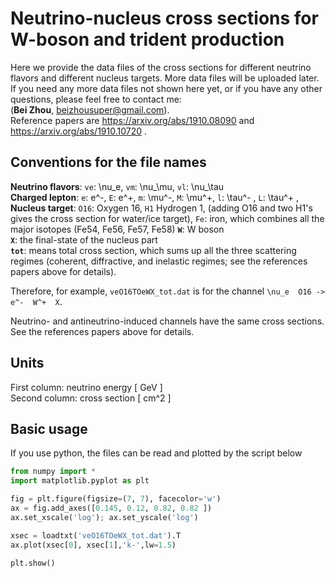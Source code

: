 # Neutrino-nucleus cross sections for W-boson and trident production
Here we provide the data files of the cross sections for different neutrino flavors and different nucleus targets. More data files will be uploaded later.   
If you need any more data files not shown here yet, or if you have any other questions, please feel free to contact me:  
    (**Bei Zhou**, beizhousuper@gmail.com).  
Reference papers are https://arxiv.org/abs/1910.08090 and https://arxiv.org/abs/1910.10720 .


## Conventions for the file names

**Neutrino flavors**: ``ve``: \nu_e,  ``vm``: \nu_\mu,   ``vl``: \nu_\tau   
**Charged lepton**: ``e``: e^-,  ``E``: e^+,  ``m``: \mu^-,  ``M``: \mu^+,  ``l``: \tau^- ,  ``L``: \tau^+ ,  
**Nucleus target**: ``O16``: Oxygen 16, ``H1`` Hydrogen 1, (adding O16 and two H1's gives the cross section for water/ice target), ``Fe``: iron, which combines all the major isotopes (Fe54, Fe56, Fe57, Fe58) 
**``W``**: W boson  
**``X``**: the final-state of the nucleus part  
**``tot``**: means total cross section, which sums up all the three scattering regimes (coherent, diffractive, and inelastic regimes; see the references papers above for details).  

Therefore, for example, ``veO16TOeWX_tot.dat`` is for the channel ``\nu_e  O16 -> e^-  W^+  X``.  

Neutrino- and antineutrino-induced channels have the same cross sections. See the references papers above for details.  


## Units
First column: neutrino energy  [ GeV ]  
Second column: cross section  [ cm^2 ]


## Basic usage

If you use python, the files can be read and plotted by the script below  
```python
from numpy import *
import matplotlib.pyplot as plt

fig = plt.figure(figsize=(7, 7), facecolor='w')
ax = fig.add_axes([0.145, 0.12, 0.82, 0.82 ])
ax.set_xscale('log'); ax.set_yscale('log')

xsec = loadtxt('veO16TOeWX_tot.dat').T
ax.plot(xsec[0], xsec[1],'k-',lw=1.5)

plt.show()
```
